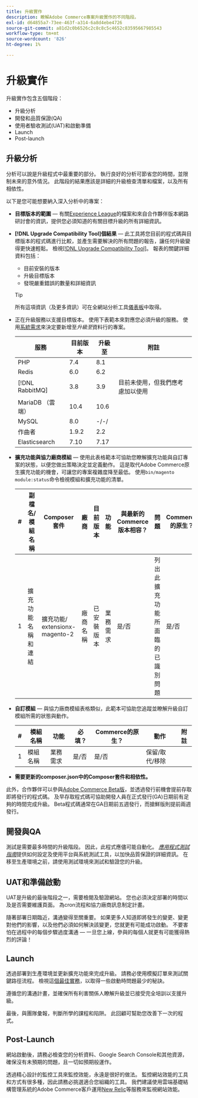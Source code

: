 ```yaml
---
title: 升級實作
description: 瞭解Adobe Commerce專案升級實作的不同階段。
exl-id: d64855a7-73ee-463f-a314-6a8d4ebe4726
source-git-commit: a81d2c0b6526c2c8c8c5c4652c83595667985543
workflow-type: tm+mt
source-wordcount: '826'
ht-degree: 1%

---
```


# 升級實作

升級實作包含五個階段：

- 升級分析
- 開發和品質保證(QA)
- 使用者驗收測試(UAT)和啟動準備
- Launch
- Post-launch

## 升級分析

分析可以說是升級程式中最重要的部分。 執行良好的分析可節省您的時間，並限制未來的意外情況。 此階段的結果應該是詳細的升級檢查清單和檔案，以及所有相依性。

以下是您可能想要納入深入分析中的專案：

- **目標版本的範圍** — 有關[Experience League](../../release/release-notes/overview.md)的檔案和來自合作夥伴版本網路研討會的資訊，提供您必須知道的有關目標升級的所有詳細資訊。

- **[!DNL Upgrade Compatibility Tool]個結果** — 此工具將您目前的程式碼與目標版本的程式碼進行比較，並產生需要解決的所有問題的報告，讓任何升級變得更快速輕鬆。 檢視[[!DNL Upgrade Compatibility Tool]](../upgrade-compatibility-tool/overview.md)。 報表的關鍵詳細資料包括：

   - 目前安裝的版本
   - 升級目標版本
   - 發現嚴重錯誤的數量和詳細資訊

  >[!TIP]
  >
  >所有這項資訊（及更多資訊）可在全網站分析工具[儀表板](../../tools/site-wide-analysis-tool/dashboard.md)中取得。

- 正在升級服務以支援目標版本。 使用下表範本來對應您必須升級的服務。 使用[系統需求](../../installation/system-requirements.md)來決定要新增至&#x200B;_升級至_&#x200B;資料行的專案。


  | 服務 | 目前版本 | 升級至 | 附註 |
  |-----------------|-----------------|------------|----------------------------------------------------------|
  | PHP | 7.4 | 8.1 |                                                          |
  | Redis | 6.0 | 6.2 |                                                          |
  | [!DNL RabbitMQ] | 3.8 | 3.9 | 目前未使用，但我們應考慮加以使用 |
  | MariaDB （雲端） | 10.4 | 10.6 |                                                          |
  | MySQL | 8.0 | -/-/ |                                                          |
  | 作曲者 | 1.9.2 | 2.2 |                                                          |
  | Elasticsearch | 7.10 | 7.17 |                                                          |

- **擴充功能與協力廠商模組** — 使用此表格範本可協助您瞭解擴充功能與自訂專案的狀態，以便您做出策略決定並定義動作。 這是取代Adobe Commerce原生擴充功能的機會，可讓您的專案複雜度降至最低。 使用`bin/magento module:status`命令檢視模組和擴充功能的清單。

  | # | 副檔名/<br>模組名稱 | Composer套件 | 廠商 | 目前版本 | 功能 | 與最新的<br>Commerce版本相容？ | 問題 | Commerce的原生？ | 動作 | 附註 |
  |---|-----------------------------|------------------------------------|-------------|-------------------|-----------------------|---------------------------------------------|--------------------------------------------------|---------------------|-------------------------|-------|
  | 1 | 擴充功能名稱和連結 | 擴充功能/<br>extensionx-magento-2 | 廠商名稱 | 已安裝版本 | 業務需求 | 是/否 | 列出此擴充功能所面臨的已識別問題 | 是/否 | 保留/取代/<br>移除 |       |

- **自訂模組** — 與協力廠商模組表格類似，此範本可協助您追蹤並瞭解升級自訂模組所需的狀態與動作。

  | # | 模組名稱 | 功能 | 必填？ | Commerce的原生？ | 動作 | 附註 |
  |---|--------------|-----------------------|-----------|---------------------|---------------------|-------|
  | 1 | 模組名稱 | 業務需求 | 是/否 | 是/否 | 保留/取代/移除 |       |

- **需要更新的composer.json中的Composer套件和相依性。**

此外，合作夥伴可以參與[Adobe Commerce Beta版](../../release/beta.md)，並透過發行前機會提前存取即將發行的程式碼。 及早存取程式碼可協助開發人員在正式發行(GA)日期前有足夠的時間完成升級。 Beta程式碼通常在GA日期前五週發行，而搶鮮版則提前兩週發行。

## 開發與QA

測試是需要最多時間的升級階段。 因此，此程式應儘可能自動化。 _[應用程式測試指南](https://developer.adobe.com/commerce/testing/guide/)_&#x200B;提供如何設定及使用平台與系統測試工具，以加快品質保證的詳細資訊。 在移至生產環境之前，請使用測試環境來測試和驗證您的升級。

## UAT和準備啟動

UAT是升級的最後階段之一，需要檢閱及驗證網站。 您也必須決定部署的時間以及是否需要維護頁面。 為cron流程和協力廠商訊息制定計畫。

隨著部署日期臨近，溝通變得至關重要。 如果更多人知道即將發生的變更、變更對他們的影響，以及他們必須如何解決該變更，您就更有可能成功啟動。 不要害怕在過程中的每個步驟過度溝通 — 一旦您上線，參與的每個人就更有可能獲得熱烈的評論！

## Launch

透過部署到生產環境並更新擴充功能來完成升級。 請務必使用模擬訂單來測試關鍵路徑流程。 檢視這[個最佳實務](../prepare/best-practices.md)，以取得一些啟動時問題最少的秘訣。

遵循您的溝通計畫，並確保所有利害關係人瞭解升級並已接受完全培訓以支援升級。

最後，與團隊彙報，判斷所學的課程和陷阱。 此回顧可幫助您改善下一次的程式。

## Post-Launch

網站啟動後，請務必檢查您的分析資料、Google Search Console和其他資源，確保沒有未預期的問題，且一切如預期般運作。

透過精心設計的監控工具來監控效能，永遠是很好的做法。 監控網站效能的工具和方式有很多種，因此請務必挑選適合您組織的工具。 我們建議使用雲端基礎結構管理系統的Adobe Commerce客戶運用[New Relic](https://experienceleague.adobe.com/docs/commerce-cloud-service/user-guide/monitor/new-relic/new-relic-service.html?lang=zh-Hant)等服務來監視網站效能。
